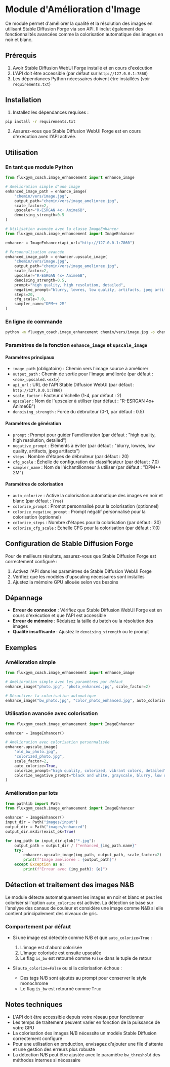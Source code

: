 # Module d'Amélioration d'Image

Ce module permet d'améliorer la qualité et la résolution des images en utilisant Stable Diffusion Forge via son API. Il inclut également des fonctionnalités avancées comme la colorisation automatique des images en noir et blanc.

## Prérequis

1. Avoir Stable Diffusion WebUI Forge installé et en cours d'exécution
2. L'API doit être accessible (par défaut sur `http://127.0.0.1:7860`)
3. Les dépendances Python nécessaires doivent être installées (voir `requirements.txt`)

## Installation

1. Installez les dépendances requises :

```bash
pip install -r requirements.txt
```

2. Assurez-vous que Stable Diffusion WebUI Forge est en cours d'exécution avec l'API activée.

## Utilisation

### En tant que module Python

```python
from fluxgym_coach.image_enhancement import enhance_image

# Amélioration simple d'une image
enhanced_image_path = enhance_image(
    "chemin/vers/image.jpg",
    output_path="chemin/vers/image_amelioree.jpg",
    scale_factor=2,
    upscaler="R-ESRGAN 4x+ Anime6B",
    denoising_strength=0.5
)

# Utilisation avancée avec la classe ImageEnhancer
from fluxgym_coach.image_enhancement import ImageEnhancer

enhancer = ImageEnhancer(api_url="http://127.0.0.1:7860")

# Personnalisation avancée
enhanced_image_path = enhancer.upscale_image(
    "chemin/vers/image.jpg",
    output_path="chemin/vers/image_amelioree.jpg",
    scale_factor=2,
    upscaler="R-ESRGAN 4x+ Anime6B",
    denoising_strength=0.5,
    prompt="high quality, high resolution, detailed",
    negative_prompt="blurry, lowres, low quality, artifacts, jpeg artifacts",
    steps=20,
    cfg_scale=7.0,
    sampler_name="DPM++ 2M"
)
```

### En ligne de commande

```bash
python -m fluxgym_coach.image_enhancement chemin/vers/image.jpg -o chemin/vers/sortie.jpg --scale 2 --upscaler "R-ESRGAN 4x+ Anime6B" --denoising-strength 0.5
```

### Paramètres de la fonction `enhance_image` et `upscale_image`

#### Paramètres principaux
- `image_path` (obligatoire) : Chemin vers l'image source à améliorer
- `output_path` : Chemin de sortie pour l'image améliorée (par défaut : `<nom>_upscaled.<ext>`)
- `api_url` : URL de l'API Stable Diffusion WebUI (par défaut : `http://127.0.0.1:7860`)
- `scale_factor` : Facteur d'échelle (1-4, par défaut : 2)
- `upscaler` : Nom de l'upscaler à utiliser (par défaut : "R-ESRGAN 4x+ Anime6B")
- `denoising_strength` : Force du débruiteur (0-1, par défaut : 0.5)

#### Paramètres de génération
- `prompt` : Prompt pour guider l'amélioration (par défaut : "high quality, high resolution, detailed")
- `negative_prompt` : Éléments à éviter (par défaut : "blurry, lowres, low quality, artifacts, jpeg artifacts")
- `steps` : Nombre d'étapes de débruiteur (par défaut : 20)
- `cfg_scale` : Échelle de configuration du classificateur (par défaut : 7.0)
- `sampler_name` : Nom de l'échantillonneur à utiliser (par défaut : "DPM++ 2M")

#### Paramètres de colorisation
- `auto_colorize` : Active la colorisation automatique des images en noir et blanc (par défaut : `True`)
- `colorize_prompt` : Prompt personnalisé pour la colorisation (optionnel)
- `colorize_negative_prompt` : Prompt négatif personnalisé pour la colorisation (optionnel)
- `colorize_steps` : Nombre d'étapes pour la colorisation (par défaut : 30)
- `colorize_cfg_scale` : Échelle CFG pour la colorisation (par défaut : 7.0)

## Configuration de Stable Diffusion Forge

Pour de meilleurs résultats, assurez-vous que Stable Diffusion Forge est correctement configuré :

1. Activez l'API dans les paramètres de Stable Diffusion WebUI Forge
2. Vérifiez que les modèles d'upscaling nécessaires sont installés
3. Ajustez la mémoire GPU allouée selon vos besoins

## Dépannage

- **Erreur de connexion** : Vérifiez que Stable Diffusion WebUI Forge est en cours d'exécution et que l'API est accessible
- **Erreur de mémoire** : Réduisez la taille du batch ou la résolution des images
- **Qualité insuffisante** : Ajustez le `denoising_strength` ou le prompt

## Exemples

### Amélioration simple

```python
from fluxgym_coach.image_enhancement import enhance_image

# Amélioration simple avec les paramètres par défaut
enhance_image("photo.jpg", "photo_enhanced.jpg", scale_factor=2)

# Désactiver la colorisation automatique
enhance_image("bw_photo.jpg", "color_photo_enhanced.jpg", auto_colorize=False)
```

### Utilisation avancée avec colorisation

```python
from fluxgym_coach.image_enhancement import ImageEnhancer

enhancer = ImageEnhancer()

# Amélioration avec colorisation personnalisée
enhancer.upscale_image(
    "old_bw_photo.jpg",
    "colorized_photo.jpg",
    scale_factor=2,
    auto_colorize=True,
    colorize_prompt="high quality, colorized, vibrant colors, detailed",
    colorize_negative_prompt="black and white, grayscale, blurry, low quality"
)
```

### Amélioration par lots

```python
from pathlib import Path
from fluxgym_coach.image_enhancement import ImageEnhancer

enhancer = ImageEnhancer()
input_dir = Path("images/input")
output_dir = Path("images/enhanced")
output_dir.mkdir(exist_ok=True)

for img_path in input_dir.glob("*.jpg"):
    output_path = output_dir / f"enhanced_{img_path.name}"
    try:
        enhancer.upscale_image(img_path, output_path, scale_factor=2)
        print(f"Image améliorée : {output_path}")
    except Exception as e:
        print(f"Erreur avec {img_path}: {e}")
```

## Détection et traitement des images N&B

Le module détecte automatiquement les images en noir et blanc et peut les coloriser si l'option `auto_colorize` est activée. La détection se base sur l'analyse des canaux de couleur et considère une image comme N&B si elle contient principalement des niveaux de gris.

### Comportement par défaut

- Si une image est détectée comme N/B et que `auto_colorize=True` :
  1. L'image est d'abord colorisée
  2. L'image colorisée est ensuite upscalée
  3. Le flag `is_bw` est retourné comme `False` dans le tuple de retour

- Si `auto_colorize=False` ou si la colorisation échoue :
  - Des tags N/B sont ajoutés au prompt pour conserver le style monochrome
  - Le flag `is_bw` est retourné comme `True`

## Notes techniques

- L'API doit être accessible depuis votre réseau pour fonctionner
- Les temps de traitement peuvent varier en fonction de la puissance de votre GPU
- La colorisation des images N/B nécessite un modèle Stable Diffusion correctement configuré
- Pour une utilisation en production, envisagez d'ajouter une file d'attente et une gestion des erreurs plus robuste
- La détection N/B peut être ajustée avec le paramètre `bw_threshold` des méthodes internes si nécessaire
